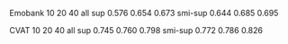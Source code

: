 
Emobank         10                 20              40                     all
sup           0.576              0.654           0.673
smi-sup       0.644              0.685           0.695



CVAT            10                 20              40                     all
sup            0.745              0.760           0.798
smi-sup        0.772              0.786           0.826






